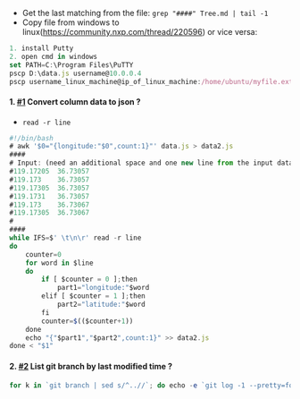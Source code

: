 - Get the last matching from the file: `grep "####" Tree.md | tail -1`
- Copy file from windows to linux(https://community.nxp.com/thread/220596) or vice versa:
``` javascript
1. install Putty
2. open cmd in windows
set PATH=C:\Program Files\PuTTY 
pscp D:\data.js username@10.0.0.4
pscp username_linux_machine@ip_of_linux_machine:/home/ubuntu/myfile.ext C:\Users\Name\Downloads
```

#### 1. [#1](null) Convert column data to json ?
- `read -r line`
```javascript
#!/bin/bash
# awk '$0="{longitude:"$0",count:1}"' data.js > data2.js
####
# Input: (need an additional space and one new line from the input data)
#119.17205	36.73057 
#119.173	36.73057 
#119.17305	36.73057 
#119.1731	36.73057 
#119.173	36.73067 
#119.17305	36.73067 
#
####
while IFS=$' \t\n\r' read -r line
do
    counter=0
    for word in $line
    do
    	if [ $counter = 0 ];then
    		part1="longitude:"$word
    	elif [ $counter = 1 ];then
    		part2="latitude:"$word
    	fi
    	counter=$(($counter+1))
    done
	echo "{"$part1","$part2",count:1}" >> data2.js
done < "$1"
```

#### 2. [#2](https://stackoverflow.com/questions/2514172/listing-each-branch-and-its-last-revisions-date-in-git) List git branch by last modified time ?
```javascript
for k in `git branch | sed s/^..//`; do echo -e `git log -1 --pretty=format:"%Cgreen%ci %Cblue%cr%Creset" $k --`\\t"$k";done | sort -r
```
